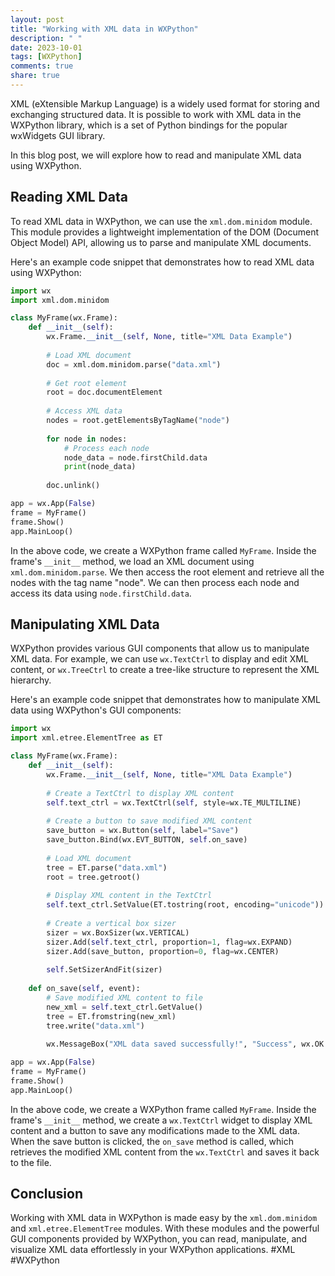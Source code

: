 ```yaml
---
layout: post
title: "Working with XML data in WXPython"
description: " "
date: 2023-10-01
tags: [WXPython]
comments: true
share: true
---
```


XML (eXtensible Markup Language) is a widely used format for storing and exchanging structured data. It is possible to work with XML data in the WXPython library, which is a set of Python bindings for the popular wxWidgets GUI library.

In this blog post, we will explore how to read and manipulate XML data using WXPython.

## Reading XML Data

To read XML data in WXPython, we can use the `xml.dom.minidom` module. This module provides a lightweight implementation of the DOM (Document Object Model) API, allowing us to parse and manipulate XML documents.

Here's an example code snippet that demonstrates how to read XML data using WXPython:

```python
import wx
import xml.dom.minidom

class MyFrame(wx.Frame):
    def __init__(self):
        wx.Frame.__init__(self, None, title="XML Data Example")
        
        # Load XML document
        doc = xml.dom.minidom.parse("data.xml")
        
        # Get root element
        root = doc.documentElement
        
        # Access XML data
        nodes = root.getElementsByTagName("node")
        
        for node in nodes:
            # Process each node
            node_data = node.firstChild.data
            print(node_data)
        
        doc.unlink()

app = wx.App(False)
frame = MyFrame()
frame.Show()
app.MainLoop()
```

In the above code, we create a WXPython frame called `MyFrame`. Inside the frame's `__init__` method, we load an XML document using `xml.dom.minidom.parse`. We then access the root element and retrieve all the nodes with the tag name "node". We can then process each node and access its data using `node.firstChild.data`.

## Manipulating XML Data

WXPython provides various GUI components that allow us to manipulate XML data. For example, we can use `wx.TextCtrl` to display and edit XML content, or `wx.TreeCtrl` to create a tree-like structure to represent the XML hierarchy.

Here's an example code snippet that demonstrates how to manipulate XML data using WXPython's GUI components:

```python
import wx
import xml.etree.ElementTree as ET

class MyFrame(wx.Frame):
    def __init__(self):
        wx.Frame.__init__(self, None, title="XML Data Example")
        
        # Create a TextCtrl to display XML content
        self.text_ctrl = wx.TextCtrl(self, style=wx.TE_MULTILINE)
        
        # Create a button to save modified XML content
        save_button = wx.Button(self, label="Save")
        save_button.Bind(wx.EVT_BUTTON, self.on_save)
        
        # Load XML document
        tree = ET.parse("data.xml")
        root = tree.getroot()
        
        # Display XML content in the TextCtrl
        self.text_ctrl.SetValue(ET.tostring(root, encoding="unicode"))
        
        # Create a vertical box sizer
        sizer = wx.BoxSizer(wx.VERTICAL)
        sizer.Add(self.text_ctrl, proportion=1, flag=wx.EXPAND)
        sizer.Add(save_button, proportion=0, flag=wx.CENTER)
        
        self.SetSizerAndFit(sizer)
        
    def on_save(self, event):
        # Save modified XML content to file
        new_xml = self.text_ctrl.GetValue()
        tree = ET.fromstring(new_xml)
        tree.write("data.xml")
        
        wx.MessageBox("XML data saved successfully!", "Success", wx.OK | wx.ICON_INFORMATION)

app = wx.App(False)
frame = MyFrame()
frame.Show()
app.MainLoop()
```

In the above code, we create a WXPython frame called `MyFrame`. Inside the frame's `__init__` method, we create a `wx.TextCtrl` widget to display XML content and a button to save any modifications made to the XML data. When the save button is clicked, the `on_save` method is called, which retrieves the modified XML content from the `wx.TextCtrl` and saves it back to the file.

## Conclusion

Working with XML data in WXPython is made easy by the `xml.dom.minidom` and `xml.etree.ElementTree` modules. With these modules and the powerful GUI components provided by WXPython, you can read, manipulate, and visualize XML data effortlessly in your WXPython applications. #XML #WXPython